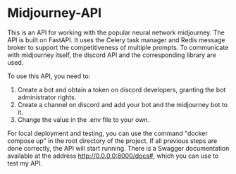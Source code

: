 # Midjourney-API

This is an API for working with the popular neural network midjourney. The API is built on FastAPI. It uses the Celery task manager and Redis message broker to support the competitiveness of multiple prompts. To communicate with midjourney itself, the discord API and the corresponding library are used. 

To use this API, you need to:
1. Create a bot and obtain a token on discord developers, granting the bot administrator rights.
2. Create a channel on discord and add your bot and the midjourney bot to it.
3. Change the value in the .env file to your own.

For local deployment and testing, you can use the command "docker compose up" in the root directory of the project. If all previous steps are done correctly, the API will start running. There is a Swagger documentation available at the address http://0.0.0.0:8000/docs#, which you can use to test my API.
